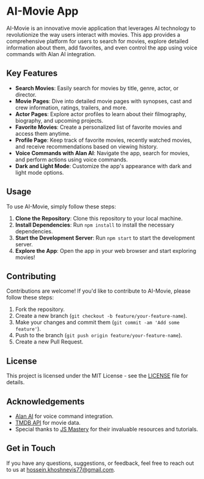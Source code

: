 # AI-Movie App

AI-Movie is an innovative movie application that leverages AI technology to revolutionize the way users interact with movies. This app provides a comprehensive platform for users to search for movies, explore detailed information about them, add favorites, and even control the app using voice commands with Alan AI integration.

## Key Features

- **Search Movies**: Easily search for movies by title, genre, actor, or director.
- **Movie Pages**: Dive into detailed movie pages with synopses, cast and crew information, ratings, trailers, and more.
- **Actor Pages**: Explore actor profiles to learn about their filmography, biography, and upcoming projects.
- **Favorite Movies**: Create a personalized list of favorite movies and access them anytime.
- **Profile Page**: Keep track of favorite movies, recently watched movies, and receive recommendations based on viewing history.
- **Voice Commands with Alan AI**: Navigate the app, search for movies, and perform actions using voice commands.
- **Dark and Light Mode**: Customize the app's appearance with dark and light mode options.

## Usage

To use AI-Movie, simply follow these steps:

1. **Clone the Repository**: Clone this repository to your local machine.
2. **Install Dependencies**: Run `npm install` to install the necessary dependencies.
3. **Start the Development Server**: Run `npm start` to start the development server.
4. **Explore the App**: Open the app in your web browser and start exploring movies!

## Contributing

Contributions are welcome! If you'd like to contribute to AI-Movie, please follow these steps:

1. Fork the repository.
2. Create a new branch (`git checkout -b feature/your-feature-name`).
3. Make your changes and commit them (`git commit -am 'Add some feature'`).
4. Push to the branch (`git push origin feature/your-feature-name`).
5. Create a new Pull Request.

## License

This project is licensed under the MIT License - see the [LICENSE](LICENSE) file for details.

## Acknowledgements

- [Alan AI](https://alan.app/) for voice command integration.
- [TMDB API](https://www.themoviedb.org/documentation/api) for movie data.
- Special thanks to [JS Mastery](https://jsmastery.com/) for their invaluable resources and tutorials.

## Get in Touch

If you have any questions, suggestions, or feedback, feel free to reach out to us at [hossein.khoshnevis77@gmail.com](mailto:hossein.khoshnevis77@gmail.com).
